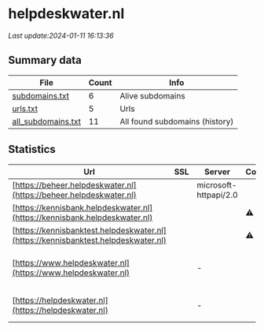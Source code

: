 # helpdeskwater.nl
*Last update:2024-01-11 16:13:36*
## Summary data
| File       | Count | Info |
|------------|-------|------|
|[subdomains.txt](/data/helpdeskwater/subdomains.txt)|6|Alive subdomains|
|[urls.txt](/data/helpdeskwater/urls.txt)|5|Urls|
|[all_subdomains.txt](/data/helpdeskwater/all_subdomains.txt)|11|All found subdomains (history)|
## Statistics
| Url | SSL | Server | Cookie | HSTS | CSP | XFO | XXP | RP | Tech |
|------------|-------|------|------|------|------|------|------|------|------|
|[https://beheer.helpdeskwater.nl](https://beheer.helpdeskwater.nl)| |microsoft-httpapi/2.0| | | | | |:white_check_mark: |Microsoft ASP.NET:-|
|[https://kennisbank.helpdeskwater.nl](https://kennisbank.helpdeskwater.nl)| | |:warning: |:white_check_mark: | | |:white_check_mark: |:white_check_mark: |:white_check_mark: |HSTS|
|[https://kennisbanktest.helpdeskwater.nl](https://kennisbanktest.helpdeskwater.nl)| | |:warning: |:white_check_mark: | | |:white_check_mark: |:white_check_mark: |:white_check_mark: |HSTS|
|[https://www.helpdeskwater.nl](https://www.helpdeskwater.nl)| |-| |:white_check_mark: | |:white_check_mark: |:white_check_mark: |:white_check_mark: |Google Tag Manager H...|
|[https://helpdeskwater.nl](https://helpdeskwater.nl)| |-| |:white_check_mark: | |:white_check_mark: |:white_check_mark: |:white_check_mark: |HSTS Microsoft ASP.N...|